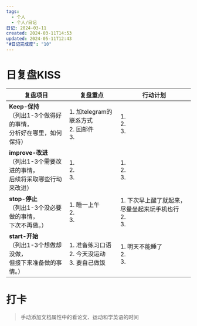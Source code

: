 ```yaml
---
tags:
  - 个人
  - 个人/日记
日记: 2024-03-11
created: 2024-03-11T14:53
updated: 2024-05-11T12:43
"#日记完成度": "10"
---
```



# 日复盘KISS
| **复盘项目**                                             | **复盘重点**                           | **行动计划**                              |
| ---------------------------------------------------- | ---------------------------------- | ------------------------------------- |
| **Keep-保持**<br>（列出1-3个做得好的事情，<br>   分析好在哪里，如何保持）     | 1.  加telegram的联系方式<br>2. 回邮件<br>3. | 1.  <br>2. <br>3.                     |
| **improve-改进**<br>（列出1-3个需要改进的事情，<br>  后续将采取哪些行动来改进） | 1.  <br>2. <br>3.                  | 1.  <br>2. <br>3.                     |
| **stop-停止**<br>（列出1-3个没必要做的事情，<br>下次不再做。）            | 1.  睡一上午<br>2. <br>3.              | 1.  下次早上醒了就起来，尽量坐起来玩手机也行<br>2. <br>3. |
| **start-开始**<br>（列出1-3个想做却没做，<br>但接下来准备做的事情。）        | 1.  准备练习口语<br>2. 今天没运动<br>3. 要自己做饭 | 1.  明天不能睡了<br>2. <br>3.               |


# 打卡
> 手动添加文档属性中的看论文、运动和学英语的时间


